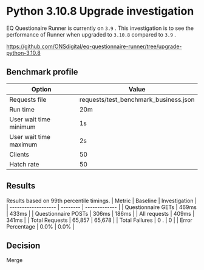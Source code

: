 # Python 3.10.8 Upgrade investigation

EQ Questionaire Runner is currently on `3.9` .
This investigation is to see the performance of Runner when upgraded to `3.10.8` compared to `3.9` .

https://github.com/ONSdigital/eq-questionnaire-runner/tree/upgrade-python-3.10.8

## Benchmark profile

| Option | Value |
|--------|-------|
| Requests file | requests/test_benchmark_business.json|
| Run time | 20m |
| User wait time minimum | 1s |
| User wait time maximum | 2s |
| Clients | 50 |
| Hatch rate | 50 |

## Results

Results based on 99th percentile timings.
| Metric              | Baseline | Investigation |
| ------------------- | -------- | ------------- |
| Questionnaire GETs  | 469ms    | 433ms         |
| Questionnaire POSTs | 306ms    | 186ms         |
| All requests        | 409ms    | 341ms         |
| Total Requests      | 65,857   | 65,678        |
| Total Failures      | 0 .      | 0             |
| Error Percentage    | 0.0%     | 0.0%          |

## Decision

Merge
